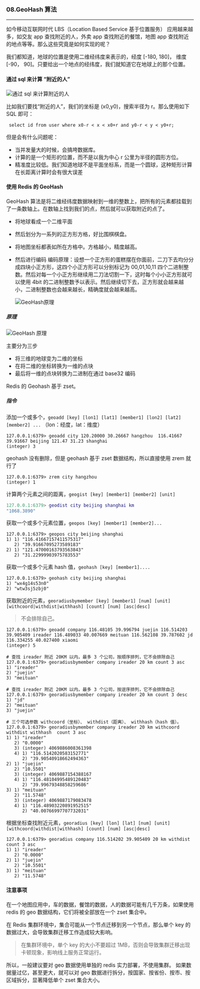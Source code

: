 ### 08.GeoHash 算法
---

如今移动互联网时代 LBS（Location Based Service 基于位置服务） 应用越来越多，如交友 app 查找附近的人，外卖 app 查找附近的餐馆，地图 app 查找附近的地点等等。那么这些究竟是如何实现的呢？

我们都知道，地球的位置是使用二维经纬度来表示的，经度 [-180, 180]， 维度 [-90， 90]。只要给出一个地点的经纬度，我们就知道它在地球上的那个位置。

#### 通过 sql 来计算 “附近的人”
![通过 sql 来计算附近的人](https://kagami-1259053372.cos.ap-chengdu.myqcloud.com/images/15713864770282.jpg)


比如我们要找“附近的人”，我们的坐标是 (x0,y0)，搜索半径为 r。那么使用如下 SQL 即可：
```mysql
 select id from user where x0-r < x < x0+r and y0-r < y < y0+r;
```

但是会有什么问题呢：
* 当并发量大的时候，会搞垮数据库。
* 计算的是一个矩形的位置，而不是以我为中心 r 公里为半径的圆形方位。
* 精准度比较低。我们知道地球不是平面坐标系，而是一个圆球，这种矩形计算在长距离计算时会有很大误差

#### 使用 Redis 的 GeoHash 

GeoHash 算法是将二维经纬度数据映射到一维的整数上，把所有的元素都挂载到了一条数轴上。在数轴上找到我们的点，然后就可以获取附近的点了。


* 将地球看成一个二维平面
* 然后划分为一系列的正方形方格，好比围棋棋盘。
* 将地图坐标都表如所在方格中。方格越小，精度越高。
* 然后进行编码
    编码原理：设想一个正方形的蛋糕摆在你面前，二刀下去均分分成四块小正方形，这四个小正方形可以分别标记为 00,01,10,11 四个二进制整数。然后对每一个小正方形继续用二刀法切割一下，这时每个小小正方形就可以使用 4bit 的二进制整数予以表示。然后继续切下去，正方形就会越来越小，二进制整数也会越来越长，精确度就会越来越高。
    
    ![GeoHash原理](https://kagami-1259053372.cos.ap-chengdu.myqcloud.com/images/GeoHash原理.gif)



##### 原理
![GeoHash 原理](https://kagami-1259053372.cos.ap-chengdu.myqcloud.com/images/15713865338635.jpg)



主要分为三步
* 将三维的地球变为二维的坐标
* 在将二维的坐标转换为一维的点块
* 最后将一维的点块转换为二进制在通过 base32 编码


Redis 的 Geohash 基于 zset。
##### 指令
添加一个或多个，`geoadd [key] [lon1] [lat1] [member1] [lon2] [lat2] [member2] ...` （lon：经度，lat：维度）
```redis
127.0.0.1:6379> geoadd city 120.20000 30.26667 hangzhou  116.41667 39.91667 beijing 121.47 31.23 shanghai
(integer) 3
```

geohash 没有删除，但是 geohash 基于 zset 数据结构，所以直接使用 zrem 就行了
```redis
127.0.0.1:6379> zrem city hangzhou
(integer) 1
```

计算两个元素之间的距离，`geogist [key] [member1] [member2] [unit]`
```lua
127.0.0.1:6379> geodist city beijing shanghai km
"1068.3890"
```

获取一个或多个元素位置，`geopos [key] [member1] [member2]...`
```redis
127.0.0.1:6379> geopos city beijing shanghai
1) 1) "116.41667157411575317"
   2) "39.91667095273589183"
2) 1) "121.47000163793563843"
   2) "31.22999903975783553"
```

获取一个或多个元素 hash 值，`geohash [key] [member1]....`
```redis
127.0.0.1:6379> geohash city beijing shanghai
1) "wx4g14s53n0"
2) "wtw3sj5zbj0"
```

获取附近的元素，`georadiusbymember [key] [member1] [num] [unit] [withcoord|withdist|withhash] [count] [num] [asc|desc]`
> 不会排除自己。

```redis
127.0.0.1:6379> geoadd company 116.48105 39.996794 juejin 116.514203 39.905409 ireader 116.489033 40.007669 meituan 116.562108 39.787602 jd 116.334255 40.027400 xiaomi
(integer) 5

# 查找 ireader 附近 20KM 以内，最多 3 个公司，按顺序排列，它不会排除自己
127.0.0.1:6379> georadiusbymember company ireader 20 km count 3 asc
1) "ireader"
2) "juejin"
3) "meituan"

# 查找 ireader 附近 20KM 以内，最多 3 个公司，按逆序排列，它不会排除自己
127.0.0.1:6379> georadiusbymember company ireader 20 km count 3 desc
1) "jd"
2) "meituan"
3) "juejin"

# 三个可选参数 withcoord（坐标）、 withdist（距离）、 withhash（hash 值）。
127.0.0.1:6379> georadiusbymember company ireader 20 km withcoord withdist withhash  count 3 asc
1) 1) "ireader"
   2) "0.0000"
   3) (integer) 4069886008361398
   4) 1) "116.5142020583152771"
      2) "39.90540918662494363"
2) 1) "juejin"
   2) "10.5501"
   3) (integer) 4069887154388167
   4) 1) "116.48104995489120483"
      2) "39.99679348858259686"
3) 1) "meituan"
   2) "11.5748"
   3) (integer) 4069887179083478
   4) 1) "116.48903220891952515"
      2) "40.00766997707732031"
```



根据坐标查找附近元素，``georadius [key] [lon] [lat] [num] [unit] [withcoord|withdist|withhash] [count] [num] [asc|desc]``
```rediss
127.0.0.1:6379> georadius company 116.514202 39.905409 20 km withdist count 3 asc
1) 1) "ireader"
   2) "0.0000"
2) 1) "juejin"
   2) "10.5501"
3) 1) "meituan"
   2) "11.5748"
```

#### 注意事项
在一个地图应用中，车的数据，餐馆的数据，人的数据可能有几千万条，如果使用 redis 的 geo 数据结构，它们将被全部放在一个 zset 集合中。

在 Redis 集群环境中，集合可能从一个节点迁移到另一个节点，那么单个 key 的数据过大，会导致集群迁移工作造成较大影响。

> 在集群环境中，单个 key 的大小不要超过 1MB，否则会导致集群迁移出现卡顿现象，影响线上服务正常运行。

所以，一般建议要对 geo 数据使用单独的 redis 实力部署，不使用集群。
如果数据量过亿，甚至更大，就可以对 geo 数据进行拆分，按国家、按省份、按市、按区域拆分，显著降低单个 zset 集合大小。